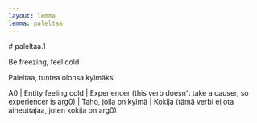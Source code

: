 ```yaml
---
layout: lemma
lemma: paleltaa
---
```


<div class="sense">
# <span class="sensename">paleltaa.1</span>

<span class="description">Be freezing, feel cold</span>

<span class="description">Paleltaa, tuntea olonsa kylmäksi</span>

A0 | Entity feeling cold | Experiencer (this verb doesn't take a causer, so experiencer is arg0) | Taho, jolla on kylmä | Kokija (tämä verbi ei ota aiheuttajaa, joten kokija on arg0)

</div>

